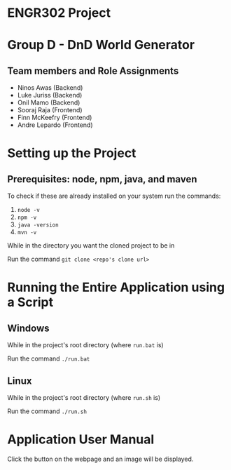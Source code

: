 # ENGR302 Project
# Group D - DnD World Generator

## Team members and Role Assignments

- Ninos Awas (Backend)
- Luke Juriss (Backend)
- Onil Mamo (Backend)
- Sooraj Raja (Frontend)
- Finn McKeefry (Frontend)
- Andre Lepardo (Frontend)

# Setting up the Project
## Prerequisites: node, npm, java, and maven
To check if these are already installed on your system run the commands:
1. `node -v`
1. `npm -v`
1. `java -version`
1. `mvn -v`

While in the directory you want the cloned project to be in

Run the command `git clone <repo's clone url>`

# Running the Entire Application using a Script

## Windows
While in the project's root directory (where `run.bat` is)

Run the command `./run.bat`

## Linux
While in the project's root directory (where `run.sh` is)

Run the command `./run.sh`

# Application User Manual
Click the button on the webpage and an image will be displayed.
